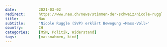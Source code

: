 ```yaml
---
date:          2021-03-02
redirect:      https://www.nau.ch/news/stimmen-der-schweiz/nicole-ruggle-svp-erklart-bewegung-mass-voll-65879629
title:         Nau
subtitle:      'Nicole Ruggle (SVP) erklärt Bewegung «Mass-Voll»'
country:       CH
categories:    [MSM, Politik, Widerstand]
tags:          [massnahmen, kind]
---
```

